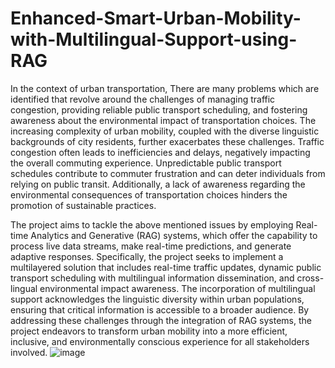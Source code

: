 # Enhanced-Smart-Urban-Mobility-with-Multilingual-Support-using-RAG

In the context of urban transportation, There are many problems which are identified that revolve around the challenges of managing traffic congestion, providing reliable public transport scheduling, and fostering awareness about the environmental impact of transportation choices. The increasing complexity of urban mobility, coupled with the diverse linguistic backgrounds of city residents, further exacerbates these challenges.
Traffic congestion often leads to inefficiencies and delays, negatively impacting the overall commuting experience. 
Unpredictable public transport schedules contribute to commuter frustration and can deter individuals from relying on public transit. 
Additionally, a lack of awareness regarding the environmental consequences of transportation choices hinders the promotion of sustainable practices.


The project aims to tackle the above mentioned issues by employing Real-time Analytics and Generative (RAG) systems, which offer the capability to process live data streams, make real-time predictions, and generate adaptive responses. 
Specifically, the project seeks to implement a multilayered solution that includes real-time traffic updates, dynamic public transport scheduling with multilingual information dissemination, and cross-lingual environmental impact awareness. 
The incorporation of multilingual support acknowledges the linguistic diversity within urban populations, ensuring that critical information is accessible to a broader audience. 
By addressing these challenges through the integration of RAG systems, the project endeavors to transform urban mobility into a more efficient, inclusive, and environmentally conscious experience for all stakeholders involved.
![image](https://github.com/tris-2237/Enhanced-Smart-Urban-Mobility-with-Multilingual-Support-using-RAG/assets/116104629/a5158f09-b472-414d-af5a-75cf52a65e96)




